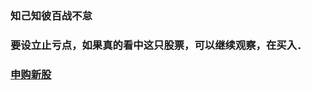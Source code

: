 ### 知己知彼百战不怠
### 要设立止亏点，如果真的看中这只股票，可以继续观察，在买入．

### [申购新股](http://data.eastmoney.com/xg/xg/default.html)
